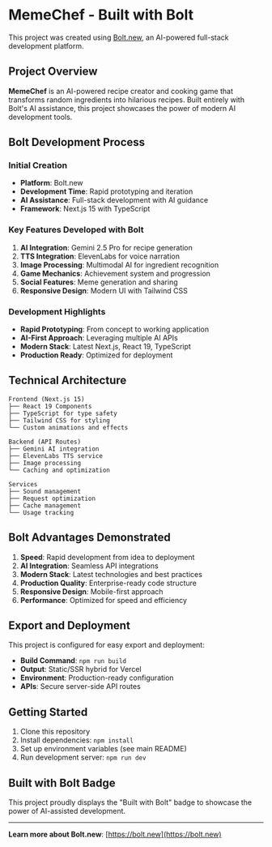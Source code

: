 # MemeChef - Built with Bolt

This project was created using [Bolt.new](https://bolt.new), an AI-powered full-stack development platform.

## Project Overview

**MemeChef** is an AI-powered recipe creator and cooking game that transforms random ingredients into hilarious recipes. Built entirely with Bolt's AI assistance, this project showcases the power of modern AI development tools.

## Bolt Development Process

### Initial Creation
- **Platform**: Bolt.new
- **Development Time**: Rapid prototyping and iteration
- **AI Assistance**: Full-stack development with AI guidance
- **Framework**: Next.js 15 with TypeScript

### Key Features Developed with Bolt
1. **AI Integration**: Gemini 2.5 Pro for recipe generation
2. **TTS Integration**: ElevenLabs for voice narration
3. **Image Processing**: Multimodal AI for ingredient recognition
4. **Game Mechanics**: Achievement system and progression
5. **Social Features**: Meme generation and sharing
6. **Responsive Design**: Modern UI with Tailwind CSS

### Development Highlights
- **Rapid Prototyping**: From concept to working application
- **AI-First Approach**: Leveraging multiple AI APIs
- **Modern Stack**: Latest Next.js, React 19, TypeScript
- **Production Ready**: Optimized for deployment

## Technical Architecture

```
Frontend (Next.js 15)
├── React 19 Components
├── TypeScript for type safety
├── Tailwind CSS for styling
└── Custom animations and effects

Backend (API Routes)
├── Gemini AI integration
├── ElevenLabs TTS service
├── Image processing
└── Caching and optimization

Services
├── Sound management
├── Request optimization
├── Cache management
└── Usage tracking
```

## Bolt Advantages Demonstrated

1. **Speed**: Rapid development from idea to deployment
2. **AI Integration**: Seamless API integrations
3. **Modern Stack**: Latest technologies and best practices
4. **Production Quality**: Enterprise-ready code structure
5. **Responsive Design**: Mobile-first approach
6. **Performance**: Optimized for speed and efficiency

## Export and Deployment

This project is configured for easy export and deployment:

- **Build Command**: `npm run build`
- **Output**: Static/SSR hybrid for Vercel
- **Environment**: Production-ready configuration
- **APIs**: Secure server-side API routes

## Getting Started

1. Clone this repository
2. Install dependencies: `npm install`
3. Set up environment variables (see main README)
4. Run development server: `npm run dev`

## Built with Bolt Badge

This project proudly displays the "Built with Bolt" badge to showcase the power of AI-assisted development.

---

**Learn more about Bolt.new**: [https://bolt.new](https://bolt.new)